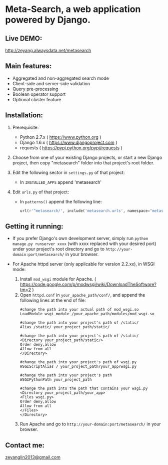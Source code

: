 # Meta-Search, a web application powered by Django.

## Live DEMO:
  http://zeyang.alwaysdata.net/metasearch

## Main features:
- Aggregated and non-aggregated search mode
- Client-side and server-side validation
- Query pre-processing
- Boolean operator support
- Optional cluster feature
  
## Installation:

1. Prerequisite:
    - Python 2.7.x ( https://www.python.org )
    - Django 1.6.x ( https://www.djangoproject.com )
    - requests ( https://pypi.python.org/pypi/requests )

2. Choose from one of your existing Django projects, or start a new Django project, then copy "metasearch" folder into that project's root folder.

4. Edit the following sector in `settings.py` of that project:
    - In `INSTALLED_APPS` append 'metasearch'

5. Edit `urls.py` of that project:
    - In `patterns()` append the following line:
        ```python
        url(r'^metasearch/', include('metasearch.urls', namespace="metasearch")),
        ```

## Getting it running:

* If you prefer Django's own development server, simply run `python manage.py runserver xxxx` (with xxxx replaced with your desired port) under your project's root directory and go to `http://your-domain:port/metasearch/` in your browser.

* For Apache httpd server (only applicable for version 2.2.xx), in WSGI mode:
    1. Install `mod_wsgi` module for Apache. ( https://code.google.com/p/modwsgi/wiki/DownloadTheSoftware?tm=2 )
    2. Open `httpd.conf` in `your_apache_path/conf/`, and append the following lines at the end of file:
        ```
        #change the path into your actual path of mod_wsgi.so
        LoadModule wsgi_module /your_apache_path/modules/mod_wsgi.so

        #change the path into your project's path of /static/
        Alias /static/ your_project_path/static/

        #change the path into your project's path of /static/
        <Directory your_project_path/static/>
        Order deny,allow
        Allow from all
        </Directory>
        
        #change the path into your project's path of wsgi.py
        WSGIScriptAlias / your_project_path/your_app/wsgi.py

        #change the path into your project's path
        WSGIPythonPath your_project_path

        #change the path into the path that contains your wsgi.py
        <Directory your_project_path/your_app>
        <Files wsgi.py>
        Order deny,allow
        Allow from all
        </Files>
        </Directory>
        ```
    3. Run Apache and go to `http://your-domain:port/metasearch/` in your browser.

## Contact me:
zeyanglin2013@gmail.com
